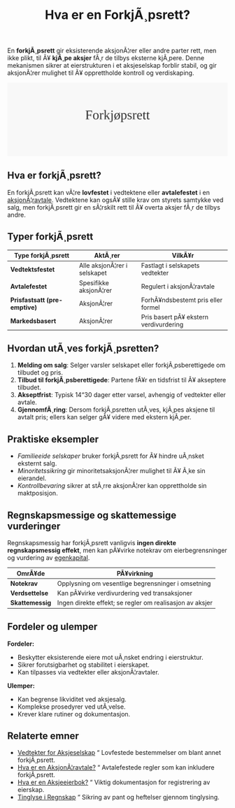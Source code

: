 ﻿---
title: "Hva er en ForkjÃ¸psrett?"
meta_title: "Hva er en ForkjÃ¸psrett?"
meta_description: 'En **forkjÃ¸psrett** gir eksisterende aksjonÃ¦rer eller andre parter rett, men ikke plikt, til Ã¥ **kjÃ¸pe aksjer** fÃ¸r de tilbys eksterne kjÃ¸pere. Denne meka...'
slug: forkjopsrett
type: blog
layout: pages/single
---

En **forkjÃ¸psrett** gir eksisterende aksjonÃ¦rer eller andre parter rett, men ikke plikt, til Ã¥ **kjÃ¸pe aksjer** fÃ¸r de tilbys eksterne kjÃ¸pere. Denne mekanismen sikrer at eierstrukturen i et aksjeselskap forblir stabil, og gir aksjonÃ¦rer mulighet til Ã¥ opprettholde kontroll og verdiskaping.

![Illustrasjon av konseptet forkjÃ¸psrett](forkjopsrett-image.svg)

## Hva er forkjÃ¸psrett?

En forkjÃ¸psrett kan vÃ¦re **lovfestet** i vedtektene eller **avtalefestet** i en [aksjonÃ¦ravtale](/blogs/regnskap/aksjonaeravtale "Hva er en AksjonÃ¦ravtale? En Omfattende Guide til AksjonÃ¦ravtaler i Norge"). Vedtektene kan ogsÃ¥ stille krav om styrets samtykke ved salg, men forkjÃ¸psrett gir en sÃ¦rskilt rett til Ã¥ overta aksjer fÃ¸r de tilbys andre.

## Typer forkjÃ¸psrett

| Type forkjÃ¸psrett           | AktÃ¸rer                        | VilkÃ¥r                                      |
|-----------------------------|--------------------------------|---------------------------------------------|
| **Vedtektsfestet**          | Alle aksjonÃ¦rer i selskapet    | Fastlagt i selskapets vedtekter             |
| **Avtalefestet**            | Spesifikke aksjonÃ¦rer          | Regulert i aksjonÃ¦ravtale                   |
| **Prisfastsatt (pre-emptive)** | AksjonÃ¦rer                  | ForhÃ¥ndsbestemt pris eller formel           |
| **Markedsbasert**           | AksjonÃ¦rer                     | Pris basert pÃ¥ ekstern verdivurdering       |

## Hvordan utÃ¸ves forkjÃ¸psretten?

1. **Melding om salg**: Selger varsler selskapet eller forkjÃ¸psberettigede om tilbudet og pris.
2. **Tilbud til forkjÃ¸psberettigede**: Partene fÃ¥r en tidsfrist til Ã¥ akseptere tilbudet.
3. **Akseptfrist**: Typisk 14“30 dager etter varsel, avhengig of vedtekter eller avtale.
4. **GjennomfÃ¸ring**: Dersom forkjÃ¸psretten utÃ¸ves, kjÃ¸pes aksjene til avtalt pris; ellers kan selger gÃ¥ videre med ekstern kjÃ¸per.

## Praktiske eksempler

* _Familieeide selskaper_ bruker forkjÃ¸psrett for Ã¥ hindre uÃ¸nsket eksternt salg.
* _Minoritetssikring_ gir minoritetsaksjonÃ¦rer mulighet til Ã¥ Ã¸ke sin eierandel.
* _Kontrollbevaring_ sikrer at stÃ¸rre aksjonÃ¦rer kan opprettholde sin maktposisjon.

## Regnskapsmessige og skattemessige vurderinger

Regnskapsmessig har forkjÃ¸psrett vanligvis **ingen direkte regnskapsmessig effekt**, men kan pÃ¥virke notekrav om eierbegrensninger og vurdering av [egenkapital](/blogs/regnskap/hva-er-egenkapital "Hva er Egenkapital? Komplett Guide til Egenkapital i Regnskap").

| OmrÃ¥de              | PÃ¥virkning                                           |
|---------------------|------------------------------------------------------|
| **Notekrav**        | Opplysning om vesentlige begrensninger i omsetning   |
| **Verdsettelse**    | Kan pÃ¥virke verdivurdering ved transaksjoner         |
| **Skattemessig**    | Ingen direkte effekt; se regler om realisasjon av aksjer |

## Fordeler og ulemper

**Fordeler:**

* Beskytter eksisterende eiere mot uÃ¸nsket endring i eierstruktur.
* Sikrer forutsigbarhet og stabilitet i eierskapet.
* Kan tilpasses via vedtekter eller aksjonÃ¦ravtaler.

**Ulemper:**

* Kan begrense likviditet ved aksjesalg.
* Komplekse prosedyrer ved utÃ¸velse.
* Krever klare rutiner og dokumentasjon.

## Relaterte emner

* [Vedtekter for Aksjeselskap](/blogs/regnskap/hva-er-vedtekter-for-aksjeselskap "Hva er Vedtekter for Aksjeselskap? Krav og Innhold") “ Lovfestede bestemmelser om blant annet forkjÃ¸psrett.
* [Hva er en AksjonÃ¦ravtale?](/blogs/regnskap/aksjonaeravtale "Hva er en AksjonÃ¦ravtale? En Omfattende Guide til AksjonÃ¦ravtaler i Norge") “ Avtalefestede regler som kan inkludere forkjÃ¸psrett.
* [Hva er en Aksjeeierbok?](/blogs/regnskap/hva-er-en-aksjeeierbok "Hva er en Aksjeeierbok? En Komplett Guide") “ Viktig dokumentasjon for registrering av eierskap.
* [Tinglyse i Regnskap](/blogs/regnskap/tinglyse "Tinglyse i Regnskap: En Guide til Tinglysing") “ Sikring av pant og heftelser gjennom tinglysing.



